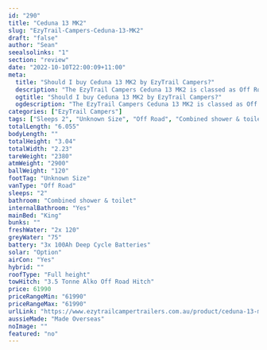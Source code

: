 ```yaml
---
id: "290"
title: "Ceduna 13 MK2"
slug: "EzyTrail-Campers-Ceduna-13-MK2"
draft: "false"
author: "Sean"
seealsolinks: "1"
section: "review"
date: "2022-10-10T22:00:09+11:00"
meta:
  title: "Should I buy Ceduna 13 MK2 by EzyTrail Campers?"
  description: "The EzyTrail Campers Ceduna 13 MK2 is classed as Off Road, and sleeps 2 people. It is Made Overseas and comes in at Unknown Size. It generally has Combined shower & toilet."
  ogtitle: "Should I buy Ceduna 13 MK2 by EzyTrail Campers?"
  ogdescription: "The EzyTrail Campers Ceduna 13 MK2 is classed as Off Road, and sleeps 2 people. It is Made Overseas and comes in at Unknown Size. It generally has Combined shower & toilet."
categories: ["EzyTrail Campers"]
tags: ["Sleeps 2", "Unknown Size", "Off Road", "Combined shower & toilet", "Full height", "60 - 70k", "Made Overseas"]
totalLength: "6.055"
bodyLength: ""
totalHeight: "3.04"
totalWidth: "2.23"
tareWeight: "2380"
atmWeight: "2900"
ballWeight: "120"
footTag: "Unknown Size"
vanType: "Off Road"
sleeps: "2"
bathroom: "Combined shower & toilet"
internalBathroom: "Yes"
mainBed: "King"
bunks: ""
freshWater: "2x 120"
greyWater: "75"
battery: "3x 100Ah Deep Cycle Batteries"
solar: "Option"
airCon: "Yes"
hybrid: ""
roofType: "Full height"
towHitch: "3.5 Tonne Alko Off Road Hitch"
price: 61990
priceRangeMin: "61990"
priceRangeMax: "61990"
urlLink: "https://www.ezytrailcampertrailers.com.au/product/ceduna-13-mk2/"
aussieMade: "Made Overseas"
noImage: ""
featured: "no"
---
```

